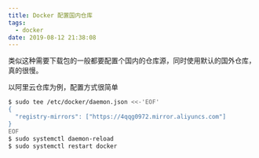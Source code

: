 ```yaml
---
title: Docker 配置国内仓库
tags:
  - docker
date: 2019-08-12 21:38:08
---
```



类似这种需要下载包的一般都要配置个国内的仓库源，同时使用默认的国外仓库，真的很慢。

<!-- more -->
<!-- toc -->

以阿里云仓库为例，配置方式很简单

```bash
$ sudo tee /etc/docker/daemon.json <<-'EOF'
{
  "registry-mirrors": ["https://4qqg0972.mirror.aliyuncs.com"]
}
EOF
$ sudo systemctl daemon-reload
$ sudo systemctl restart docker
```
